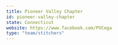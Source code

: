 ```yaml
---
title: Pioneer Valley Chapter
id: pioneer-valley-chapter
state: Connecticut
website: https://www.facebook.com/PVCega
type: "team/stitchers"
---
```

